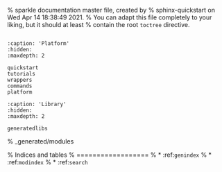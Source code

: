 % sparkle documentation master file, created by
% sphinx-quickstart on Wed Apr 14 18:38:49 2021.
% You can adapt this file completely to your liking, but it should at least
% contain the root `toctree` directive.

``` {include} ../../README.md
```


```{toctree}
:caption: 'Platform'
:hidden:
:maxdepth: 2

quickstart
tutorials
wrappers
commands
platform

```

```{toctree}
:caption: 'Library'
:hidden:
:maxdepth: 2

generatedlibs
```

% _generated/modules

% Indices and tables
% ==================
% * :ref:`genindex`
% * :ref:`modindex`
% * :ref:`search`
